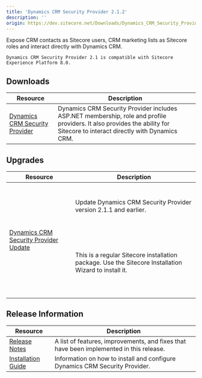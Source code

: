 ```yaml
---
title: 'Dynamics CRM Security Provider 2.1.2'
description: ''
origin: https://dev.sitecore.net/Downloads/Dynamics_CRM_Security_Provider/2_1/Dynamics_CRM_Security_Provider_2_1_2.aspx
---
```


Expose CRM contacts as Sitecore users, CRM marketing lists as Sitecore roles and interact directly with Dynamics CRM.

`Dynamics CRM Security Provider 2.1 is compatible with Sitecore Experience Platform 8.0.`

## Downloads

| Resource                                                                                                                                                                                                                                                       | Description                                                                                                                                                               |
| -------------------------------------------------------------------------------------------------------------------------------------------------------------------------------------------------------------------------------------------------------------- | ------------------------------------------------------------------------------------------------------------------------------------------------------------------------- |
| [Dynamics CRM Security Provider](https://scdp.blob.core.windows.net/downloads/Dynamics%20CRM%20Security%20Provider/2%201/Dynamics%20CRM%20Security%20Provider%202%201%202/Secure/Microsoft%20Dynamics%20CRM%20Security%20Provider%202.1.2%20rev.%20170118.zip) | Dynamics CRM Security Provider includes ASP.NET membership, role and profile providers. It also provides the ability for Sitecore to interact directly with Dynamics CRM. |

## Upgrades

| Resource                                                                                                                                                                                                                                                                       | Description                                                                                                                                                                                                                                                                                           |
| ------------------------------------------------------------------------------------------------------------------------------------------------------------------------------------------------------------------------------------------------------------------------------ | ----------------------------------------------------------------------------------------------------------------------------------------------------------------------------------------------------------------------------------------------------------------------------------------------------- |
| [Dynamics CRM Security Provider Update](https://scdp.blob.core.windows.net/downloads/Dynamics%20CRM%20Security%20Provider/2%201/Dynamics%20CRM%20Security%20Provider%202%201%202/Secure/Microsoft%20Dynamics%20CRM%20Security%20Provider%202.1.2%20rev.%20170118%20Update.zip) | <br /><br />Update Dynamics CRM Security Provider version 2.1.1 and earlier.<br /><br /> <Alert variant='warning' mb={4}><br /> <AlertIcon /><br /> <br /><br />This is a regular Sitecore installation package. Use the Sitecore Installation Wizard to install it.<br /><br /><br /> </Alert><br /> |

## Release Information

| Resource                                                                                                                    | Description                                                                             |
| --------------------------------------------------------------------------------------------------------------------------- | --------------------------------------------------------------------------------------- |
| [Release Notes](/downloads/Dynamics_CRM_Security_Provider/2_1/Dynamics_CRM_Security_Provider_2_1_2/Release_Notes)           | A list of features, improvements, and fixes that have been implemented in this release. |
| [Installation Guide](/downloads/Dynamics_CRM_Security_Provider/2_1/Dynamics_CRM_Security_Provider_2_1_2/Installation_Guide) | Information on how to install and configure Dynamics CRM Security Provider.             |
